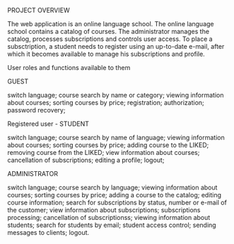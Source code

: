 PROJECT OVERVIEW

The web application is an online language school. The online language school contains a catalog of courses. The administrator manages the catalog, processes subscriptions and controls user access. To place a subsctription, a student needs to register using an up-to-date e-mail, after which it becomes available to manage his subscriptions and profile.

User roles and functions available to them

GUEST

switch language;
course search by name or category;
viewing information about courses;
sorting courses by price;
registration;
authorization;
password recovery;

Registered user - STUDENT

switch language;
course search by name of language;
viewing information about courses;
sorting courses by price;
adding course to the LIKED;
removing course from the LIKED;
view information about courses;
cancellation of subscriptions;
editing a profile;
logout;

ADMINISTRATOR

switch language;
course search by language;
viewing information about courses;
sorting courses by price;
adding a course to the catalog;
editing course information;
search for subscriptions by status, number or e-mail of the customer;
view information about subscriptions;
subscriptions processing;
cancellation of subscriptionss;
viewing information about students;
search for students by email;
student access control;
sending messages to clients;
logout.
